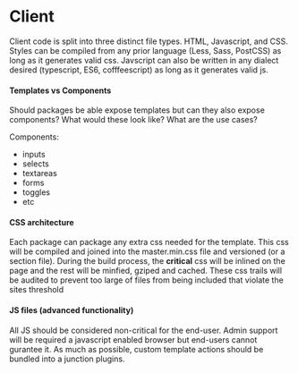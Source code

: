 Client
======

Client code is split into three distinct file types. HTML, Javascript, and CSS. Styles can be compiled from any prior language (Less, Sass, PostCSS) as long as it generates valid css. Javscript can also be written in any dialect desired (typescript, ES6, cofffeescript) as long as it generates valid js.

#### Templates vs Components

Should packages be able expose templates but can they also expose components? What would these look like? What are the use cases?

Components:

-	inputs
-	selects
-	textareas
-	forms
-	toggles
-	etc

#### CSS architecture

Each package can package any extra css needed for the template. This css will be compiled and joined into the master.min.css file and versioned (or a section file). During the build process, the **critical** css will be inlined on the page and the rest will be minfied, gziped and cached. These css trails will be audited to prevent too large of files from being included that violate the sites threshold

#### JS files (advanced functionality)

All JS should be considered non-critical for the end-user. Admin support will be required a javascript enabled browser but end-users cannot gurantee it. As much as possible, custom template actions should be bundled into a junction plugins.
